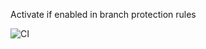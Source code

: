 Activate if enabled in branch protection rules




![CI](https://github.com/taichi0514/sample-automerge/workflows/CI/badge.svg)



